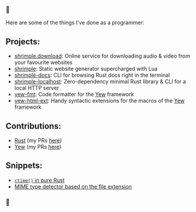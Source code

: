 ### 🦐
Here are some of the things I've done as a programmer:

## Projects:
- [shrimple.download](https://shrimple.download): Online service for downloading audio & video from your favourite websites
- [shrimple](https://github.com/its-the-shrimp/shrimple): Static website generator supercharged with Lua
- [shrimple-docs](https://github.com/its-the-shrimp/shrimple-docs): CLI for browsing Rust docs right in the terminal
- [shrimple-localhost](https://github.com/its-the-shrimp/shrimple-localhost): Zero-dependency minimal Rust library & CLI for a local HTTP server
- [yew-fmt](https://github.com/its-the-shrimp/yew-fmt): Code formatter for the [Yew](https://yew.rs) framework
- [yew-html-ext](https://github.com/its-the-shrimp/yew-html-ext): Handy syntactic extensions for the macros of the [Yew](https://yew.rs) framework

## Contributions:
- [Rust](https://www.rust-lang.org) (my PRs [here](https://github.com/rust-lang/rust/pulls?q=is%3Apr+author%3Aits-the-shrimp+))
- [Yew](https://yew.rs) (my PRs [here](https://github.com/yewstack/yew/pulls?q=is%3Apr+author%3Aits-the-shrimp+))

## Snippets:
- [`ctime()` in pure Rust](https://gist.github.com/its-the-shrimp/45431498cd22cd0a47ef382485ac9ff1)
- [MIME type detector based on the file extension](https://gist.github.com/its-the-shrimp/1c085a4b3a87e60577eb6eb5523d3aa4)

### 🦐
